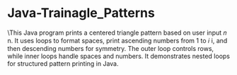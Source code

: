 # Java-Trainagle_Patterns
\This Java program prints a centered triangle pattern based on user input  𝑛 n. It uses loops to format spaces, print ascending numbers from 1 to  𝑖 i, and then descending numbers for symmetry. The outer loop controls rows, while inner loops handle spaces and numbers. It demonstrates nested loops for structured pattern printing in Java.
